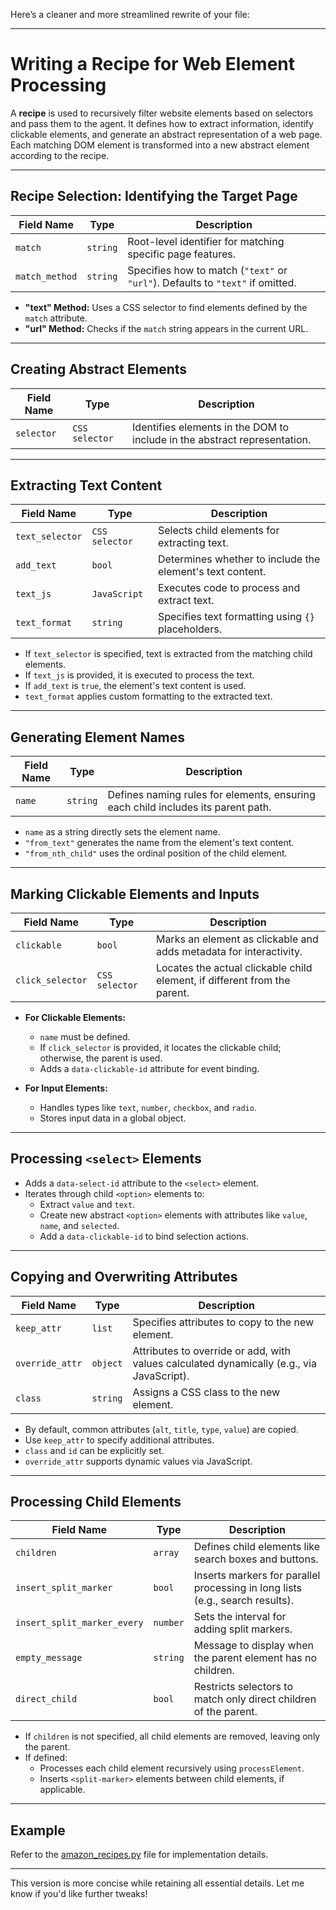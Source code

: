 Here’s a cleaner and more streamlined rewrite of your file:

---

# Writing a Recipe for Web Element Processing

A **recipe** is used to recursively filter website elements based on selectors and pass them to the agent. It defines how to extract information, identify clickable elements, and generate an abstract representation of a web page. Each matching DOM element is transformed into a new abstract element according to the recipe.

---

## Recipe Selection: Identifying the Target Page

| **Field Name** | **Type** | **Description**                                                                |
|----------------|----------|--------------------------------------------------------------------------------|
| `match`        | `string` | Root-level identifier for matching specific page features.                     |
| `match_method` | `string` | Specifies how to match (`"text"` or `"url"`). Defaults to `"text"` if omitted. |

- **"text" Method:** Uses a CSS selector to find elements defined by the `match` attribute.
- **"url" Method:** Checks if the `match` string appears in the current URL.

---

## Creating Abstract Elements

| **Field Name** | **Type**       | **Description**                                                           |
|----------------|----------------|---------------------------------------------------------------------------|
| `selector`     | `CSS selector` | Identifies elements in the DOM to include in the abstract representation. |

---

## Extracting Text Content

| **Field Name**  | **Type**       | **Description**                                           |
|-----------------|----------------|-----------------------------------------------------------|
| `text_selector` | `CSS selector` | Selects child elements for extracting text.               |
| `add_text`      | `bool`         | Determines whether to include the element's text content. |
| `text_js`       | `JavaScript`   | Executes code to process and extract text.                |
| `text_format`   | `string`       | Specifies text formatting using `{}` placeholders.        |

- If `text_selector` is specified, text is extracted from the matching child elements.
- If `text_js` is provided, it is executed to process the text.
- If `add_text` is `true`, the element's text content is used.
- `text_format` applies custom formatting to the extracted text.

---

## Generating Element Names

| **Field Name** | **Type** | **Description**                                                                  |
|----------------|----------|----------------------------------------------------------------------------------|
| `name`         | `string` | Defines naming rules for elements, ensuring each child includes its parent path. |

- `name` as a string directly sets the element name.
- `"from_text"` generates the name from the element's text content.
- `"from_nth_child"` uses the ordinal position of the child element.

---

## Marking Clickable Elements and Inputs

| **Field Name**   | **Type**       | **Description**                                                           |
|------------------|----------------|---------------------------------------------------------------------------|
| `clickable`      | `bool`         | Marks an element as clickable and adds metadata for interactivity.        |
| `click_selector` | `CSS selector` | Locates the actual clickable child element, if different from the parent. |

- **For Clickable Elements:**
  - `name` must be defined.
  - If `click_selector` is provided, it locates the clickable child; otherwise, the parent is used.
  - Adds a `data-clickable-id` attribute for event binding.
  
- **For Input Elements:**
  - Handles types like `text`, `number`, `checkbox`, and `radio`.
  - Stores input data in a global object.

---

## Processing `<select>` Elements

- Adds a `data-select-id` attribute to the `<select>` element.
- Iterates through child `<option>` elements to:
  - Extract `value` and `text`.
  - Create new abstract `<option>` elements with attributes like `value`, `name`, and `selected`.
  - Add a `data-clickable-id` to bind selection actions.

---

## Copying and Overwriting Attributes

| **Field Name**  | **Type** | **Description**                                                                           |
|-----------------|----------|-------------------------------------------------------------------------------------------|
| `keep_attr`     | `list`   | Specifies attributes to copy to the new element.                                          |
| `override_attr` | `object` | Attributes to override or add, with values calculated dynamically (e.g., via JavaScript). |
| `class`         | `string` | Assigns a CSS class to the new element.                                                   |

- By default, common attributes (`alt`, `title`, `type`, `value`) are copied.
- Use `keep_attr` to specify additional attributes.
- `class` and `id` can be explicitly set.
- `override_attr` supports dynamic values via JavaScript.

---

## Processing Child Elements

| **Field Name**              | **Type** | **Description**                                                               |
|-----------------------------|----------|-------------------------------------------------------------------------------|
| `children`                  | `array`  | Defines child elements like search boxes and buttons.                         |
| `insert_split_marker`       | `bool`   | Inserts markers for parallel processing in long lists (e.g., search results). |
| `insert_split_marker_every` | `number` | Sets the interval for adding split markers.                                   |
| `empty_message`             | `string` | Message to display when the parent element has no children.                   |
| `direct_child`              | `bool`   | Restricts selectors to match only direct children of the parent.              |

- If `children` is not specified, all child elements are removed, leaving only the parent.
- If defined:
  - Processes each child element recursively using `processElement`.
  - Inserts `<split-marker>` elements between child elements, if applicable.

---

## Example
Refer to the [amazon_recipes.py](./src/simulated_web_agent/executor/amazon_recipes.py) file for implementation details.

--- 

This version is more concise while retaining all essential details. Let me know if you'd like further tweaks!